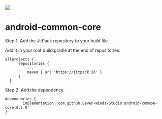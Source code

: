 [![](https://jitpack.io/v/Seven-Winds-Studio/android-common-core.svg)](https://jitpack.io/#Seven-Winds-Studio/android-common-core)
# android-common-core

Step 1. Add the JitPack repository to your build file

Add it in your root build.gradle at the end of repositories:

    allprojects {
		  repositories {
			  ...
			  maven { url 'https://jitpack.io' }
		  }
	  }  

Step 2. Add the dependency

	dependencies {
	        implementation 'com.github.Seven-Winds-Studio:android-common-core:0.1.0'
	}

